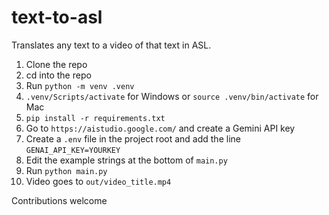 # text-to-asl
Translates any text to a video of that text in ASL.

1. Clone the repo
2. cd into the repo
3. Run `python -m venv .venv`
4. `.venv/Scripts/activate` for Windows or `source .venv/bin/activate` for Mac
5. `pip install -r requirements.txt`
6. Go to `https://aistudio.google.com/` and create a Gemini API key
7. Create a `.env` file in the project root and add the line `GENAI_API_KEY=YOURKEY`
8. Edit the example strings at the bottom of `main.py`
9. Run `python main.py`
10. Video goes to `out/video_title.mp4`

Contributions welcome
